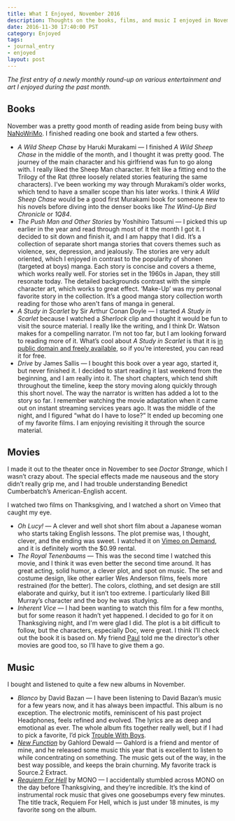 ```yaml
---
title: What I Enjoyed, November 2016
description: Thoughts on the books, films, and music I enjoyed in November 2016.
date: 2016-11-30 17:40:00 PST
category: Enjoyed
tags:
- journal_entry
- enjoyed
layout: post
---
```


_The first entry of a newly monthly round-up on various entertainment and art I enjoyed during the past month._

## Books

November was a pretty good month of reading aside from being busy with [NaNoWriMo](/nanowrimo-2016-reflections). I finished reading one book and started a few others.

- _A Wild Sheep Chase_ by Haruki Murakami — I finished _A Wild Sheep Chase_ in the middle of the month, and I thought it was pretty good. The journey of the main character and his girlfriend was fun to go along with. I really liked the Sheep Man character. It felt like a fitting end to the Trilogy of the Rat (three loosely related stories featuring the same characters). I’ve been working my way through Murakami’s older works, which tend to have a smaller scope than his later works. I think _A Wild Sheep Chase_ would be a good first Murakami book for someone new to his novels before diving into the denser books like _The Wind-Up Bird Chronicle_ or _1Q84_. 
- _The Push Man and Other Stories_ by Yoshihiro Tatsumi — I picked this up earlier in the year and read through most of it the month I got it. I decided to sit down and finish it, and I am happy that I did. 	It’s a collection of separate short manga stories that covers themes such as violence, sex, depression, and jealously. The stories are very adult oriented, which I enjoyed in contrast to the popularity of shonen (targeted at boys) manga. Each story is concise and covers a theme, which works really well. For stories set in the 1960s in Japan, they still resonate today. The detailed backgrounds contrast with the simple character art, which works to great effect. ‘Make-Up’ was my personal favorite story in the collection. It’s a good manga story collection worth reading for those who aren't fans of manga in general.
- _A Study in Scarlet_ by Sir Arthur Conan Doyle — I started _A Study in Scarlet_ because I watched a _Sherlock_ clip and thought it would be fun to visit the source material. I really like the writing, and I think Dr. Watson makes for a compelling narrator. I’m not too far, but I am looking forward to reading more of it. What’s cool about _A Study in Scarlet_ is that it is [in public domain and freely available](https://www.gutenberg.org/ebooks/244), so if you’re interested, you can read it for free.
- _Drive_ by James Sallis — I bought this book over a year ago, started it, but never finished it. I decided to start reading it last weekend from the beginning, and I am really into it. The short chapters, which tend shift throughout the timeline, keep the story moving along quickly through this short novel. The way the narrator is written has added a lot to the story so far. I remember watching the movie adaptation when it came out on instant streaming services years ago. It was the middle of the night, and I figured “what do I have to lose?” It ended up becoming one of my favorite films. I am enjoying revisiting it through the source material.

## Movies

I made it out to the theater once in November to see _Doctor Strange_, which I wasn’t crazy about. The special effects made me nauseous and the story didn’t really grip me, and I had trouble understanding Benedict Cumberbatch’s American-English accent.

I watched two films on Thanksgiving, and I watched a short on Vimeo that caught my eye.

- _Oh Lucy!_ — A clever and well shot short film about a Japanese woman who starts taking English lessons. The plot premise was, I thought, clever, and the ending was sweet. I watched it on [Vimeo on Demand](https://vimeo.com/ondemand/ohlucy/120430261), and it is definitely worth the $0.99 rental.
- _The Royal Tenenbaums_ — This was the second time I watched this movie, and I think it was even better the second time around. It has great acting, solid humor, a clever plot, and spot on music. The set and costume design, like other earlier Wes Anderson films, feels more restrained (for the better). The colors, clothing, and set design are still elaborate and quirky, but it isn’t too extreme. I particularly liked Bill Murray’s character and the boy he was studying.
- _Inherent Vice_ — I had been wanting to watch this film for a few months, but for some reason it hadn’t yet happened. I decided to go for it on Thanksgiving night, and I'm were glad I did. The plot is a bit difficult to follow, but the characters, especially Doc, were great. I think I’ll check out the book it is based on. My friend [Paul](https://twitter.com/paulsearle) told me the director’s other movies are good too, so I’ll have to give them a go.


## Music

I bought and listened to quite a few new albums in November.

- _Blanco_ by David Bazan — I have been listening to David Bazan’s music for a few years now, and it has always been impactful. This album is no exception. The electronic motifs, reminiscent of his past project Headphones, feels refined and evolved. The lyrics are as deep and emotional as ever. The whole album fits together really well, but if I had to pick a favorite, I’d pick [Trouble With Boys](https://www.youtube.com/watch?v=NHah0WT8EtQ).
- [_New Function_](https://monoofjapan.bandcamp.com/album/requiem-for-hell) by Gahlord Dewald — Gahlord is a friend and mentor of mine, and he released some music this year that is excellent to listen to while concentrating on something. The music gets out of the way, in the best way possible, and keeps the brain churning. My favorite track is Source.2 Extract.
- [_Requiem For Hell_](https://monoofjapan.bandcamp.com/album/requiem-for-hell) by MONO — I accidentally stumbled across MONO on the day before Thanksgiving, and they’re incredible. It’s the kind of instrumental rock music that gives one goosebumps every few minutes. The title track, Requiem For Hell, which is just under 18 minutes, is my favorite song on the album.
